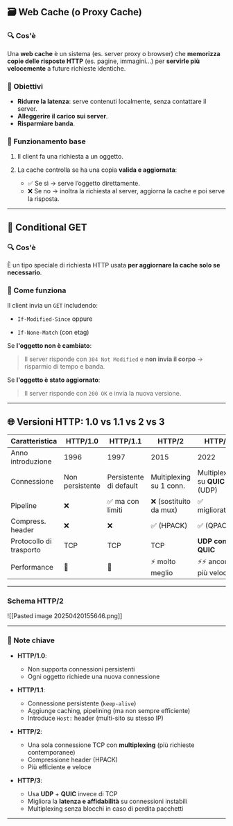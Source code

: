 
## **🗃️ Web Cache (o Proxy Cache)**

### 🔍 Cos'è

Una **web cache** è un sistema (es. server proxy o browser) che **memorizza copie delle risposte HTTP** (es. pagine, immagini...) per **servirle più velocemente** a future richieste identiche.

### 🎯 Obiettivi

- **Ridurre la latenza**: serve contenuti localmente, senza contattare il server.
- **Alleggerire il carico sui server**.
- **Risparmiare banda**.

### 🧪 Funzionamento base

1. Il client fa una richiesta a un oggetto.
2. La cache controlla se ha una copia **valida e aggiornata**:
    
    - ✅ Se sì → serve l’oggetto direttamente.
    - ❌ Se no → inoltra la richiesta al server, aggiorna la cache e poi serve la risposta.

---

## 🧾 **Conditional GET**

### 🔍 Cos'è

È un tipo speciale di richiesta HTTP usata **per aggiornare la cache solo se necessario**.

### 🧠 Come funziona

Il client invia un `GET` includendo:

- `If-Modified-Since` oppure
    
- `If-None-Match` (con etag)


Se **l'oggetto non è cambiato**:

> Il server risponde con `304 Not Modified` e **non invia il corpo** → risparmio di tempo e banda.

Se **l'oggetto è stato aggiornato**:

> Il server risponde con `200 OK` e invia la nuova versione.

---

## 🌐 **Versioni HTTP: 1.0 vs 1.1 vs 2 vs 3**

|Caratteristica|**HTTP/1.0**|**HTTP/1.1**|**HTTP/2**|**HTTP/3**|
|---|---|---|---|---|
|Anno introduzione|1996|1997|2015|2022|
|Connessione|Non persistente|Persistente di default|Multiplexing su 1 conn.|Multiplexing su **QUIC** (UDP)|
|Pipeline|❌|✅ ma con limiti|❌ (sostituito da mux)|✅ migliorato|
|Compress. header|❌|❌|✅ (HPACK)|✅ (QPACK)|
|Protocollo di trasporto|TCP|TCP|TCP|**UDP con QUIC**|
|Performance|🐢|🐢|⚡ molto meglio|⚡⚡ ancora più veloce|

---

### Schema HTTP/2

![[Pasted image 20250420155646.png]]

---

### 🧩 Note chiave

- **HTTP/1.0**:
    
    - Non supporta connessioni persistenti
    - Ogni oggetto richiede una nuova connessione
    
- **HTTP/1.1**:
    
    - Connessione persistente (`keep-alive`)
    - Aggiunge caching, pipelining (ma non sempre efficiente)
    - Introduce `Host:` header (multi-sito su stesso IP)
    
- **HTTP/2**:
    
    - Una sola connessione TCP con **multiplexing** (più richieste contemporanee)
    - Compressione header (HPACK)
    - Più efficiente e veloce
    
- **HTTP/3**:
    
    - Usa **UDP** + **QUIC** invece di TCP
    - Migliora la **latenza e affidabilità** su connessioni instabili
    - Multiplexing senza blocchi in caso di perdita pacchetti
    

---